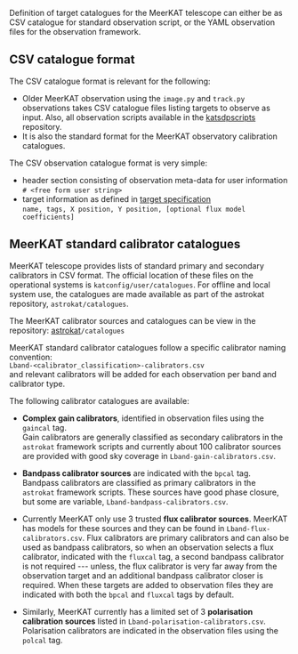 Definition of target catalogues for the MeerKAT telescope can either be as CSV catalogue for standard observation script, or the YAML observation files for the observation framework.

## CSV catalogue format
The CSV catalogue format is relevant for the following:
* Older MeerKAT observation using the `image.py` and `track.py` observations takes CSV catalogue files listing targets to observe as input. Also, all observation scripts available in the [katsdpscripts](https://github.com/ska-sa/katsdpscripts) repository.
* It is also the standard format for the MeerKAT observatory calibration catalogues.

The CSV observation catalogue format is very simple:
* header section consisting of observation meta-data for user information   
`# <free form user string>`
* target information as defined in [target specification](https://github.com/ska-sa/astrokat/wiki/Observation-target-specification)   
`name, tags, X position, Y position, [optional flux model coefficients]`


## MeerKAT standard calibrator catalogues
MeerKAT telescope provides lists of standard primary and secondary calibrators in CSV format. The official location of these files on the operational systems is `katconfig/user/catalogues`. For offline and local system use, the catalogues are made available as part of the astrokat repository, `astrokat/catalogues`.

The MeerKAT calibrator sources and catalogues can be view in the repository:
[astrokat](https://github.com/ska-sa/astrokat)`/catalogues`


MeerKAT standard calibrator catalogues follow a specific calibrator naming convention:    
`Lband-<calibrator_classification>-calibrators.csv`   
and relevant calibrators will be added for each observation per band and calibrator type.  

The following calibrator catalogues are available:
* **Complex gain calibrators**, identified in observation files using the `gaincal` tag.    
Gain calibrators are generally classified as secondary calibrators in the `astrokat` framework scripts and currently about 100 calibrator sources are provided with good sky coverage in `Lband-gain-calibrators.csv`.

* **Bandpass calibrator sources** are indicated with the `bpcal` tag.    
Bandpass calibrators are classified as primary calibrators in the `astrokat` framework scripts. These sources have good phase closure, but some are variable, `Lband-bandpass-calibrators.csv`.

* Currently MeerKAT only use 3 trusted **flux calibrator sources**.  MeerKAT has models for these sources and they can be found in `Lband-flux-calibrators.csv`.  Flux calibrators are primary calibrators and can also be used as bandpass calibrators, so when an observation selects a flux calibrator, indicated with the `fluxcal` tag, a second bandpass calibrator is not required --- unless, the flux calibrator is very far away from the observation target and an additional bandpass calibrator closer is required. When these targets are added to observation files they are indicated with both the `bpcal` and `fluxcal` tags by default.

* Similarly, MeerKAT currently has a limited set of 3 **polarisation calibration sources** listed in `Lband-polarisation-calibrators.csv`. Polarisation calibrators are indicated in the observation files using the `polcal` tag.



